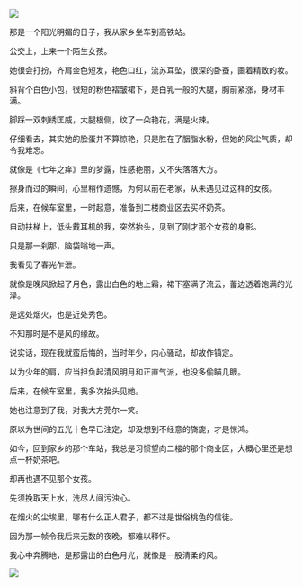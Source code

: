 ![](https://upload-images.jianshu.io/upload_images/6943526-648f7097aa5a0cb3.jpg?imageMogr2/auto-orient/strip%7CimageView2/2/w/1240)

那是一个阳光明媚的日子，我从家乡坐车到高铁站。

公交上，上来一个陌生女孩。

她很会打扮，齐肩金色短发，艳色口红，流苏耳坠，很深的卧蚕，画着精致的妆。

斜背个白色小包，很短的粉色褶皱裙下，是白乳一般的大腿，胸前紧涨，身材丰满。

脚踩一双刺绣匡威，大腿根侧，纹了一朵艳花，满是火辣。

仔细看去，其实她的脸蛋并不算惊艳，只是胜在了胭脂水粉，但她的风尘气质，却令我难忘。

就像是《七年之痒》里的梦露，性感艳丽，又不失落落大方。

擦身而过的瞬间，心里稍作遗憾，为何以前在老家，从未遇见过这样的女孩。

后来，在候车室里，一时起意，准备到二楼商业区去买杯奶茶。

自动扶梯上，低头戴耳机的我，突然抬头，见到了刚才那个女孩的身影。

只是那一刹那，脑袋嗡地一声。

我看见了春光乍泄。

就像是晚风掀起了月色，露出白色的地上霜，裙下塞满了流云，蕾边透着饱满的光泽。

是远处烟火，也是近处秀色。

不知那时是不是风的缘故。

说实话，现在我就蛮后悔的，当时年少，内心骚动，却故作镇定。

以为少年的肩，应当担负起清风明月和正直气派，也没多偷瞄几眼。

后来，在候车室里，我多次抬头见她。

她也注意到了我，对我大方莞尔一笑。

原以为世间的五光十色早已注定，却没想到不经意的旖旎，才是惊鸿。

如今，回到家乡的那个车站，我总是习惯望向二楼的那个商业区，大概心里还是想点一杯奶茶吧。

却再也遇不见那个女孩。

先须挽取天上水，洗尽人间污浊心。

在烟火的尘埃里，哪有什么正人君子，都不过是世俗桃色的信徒。

因为那一帧令我后来无数的夜晚，都难以释怀。

我心中奔腾地，是那露出的白色月光，就像是一股清柔的风。

![](https://upload-images.jianshu.io/upload_images/6943526-d304ffb4df23d692.gif?imageMogr2/auto-orient/strip)




